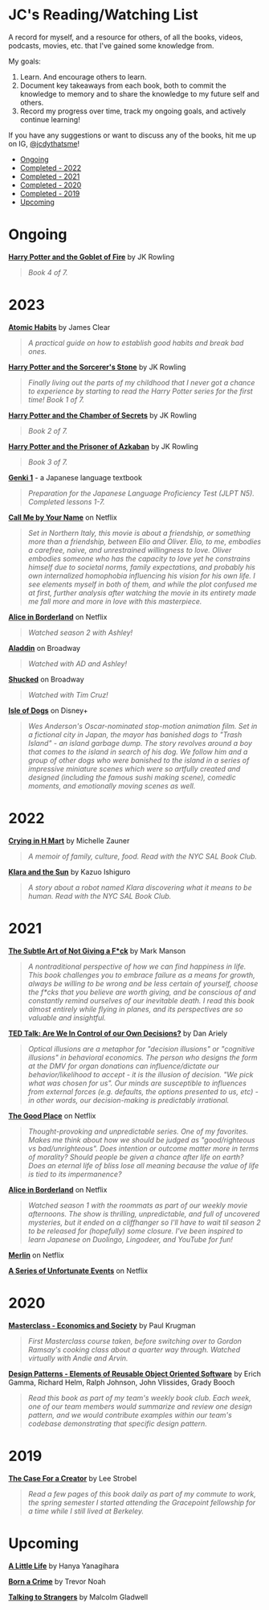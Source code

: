 
# JC's Reading/Watching List

A record for myself, and a resource for others, of all the books, videos, podcasts, movies, etc. that I've gained some knowledge from. 

My goals:

1. Learn. And encourage others to learn.
1. Document key takeaways from each book, both to commit the knowledge to memory and to share the knowledge to my future self and others.
2. Record my progress over time, track my ongoing goals, and actively continue learning!

If you have any suggestions or want to discuss any of the books, hit me up on IG, [@jcdythatsme](https://www.instagram.com/jcdythatsme/)!

* [Ongoing](#ongoing)
* [Completed - 2022](#2022)
* [Completed - 2021](#2021)
* [Completed - 2020](#2020)
* [Completed - 2019](#2019) 
* [Upcoming](#upcoming)

# Ongoing

**[Harry Potter and the Goblet of Fire](https://www.amazon.com/Harry-Potter-Goblet-Fire-Book/dp/0439139597)** by JK Rowling
> _Book 4 of 7._


# 2023
**[Atomic Habits](https://www.amazon.com/Atomic-Habits-Proven-Build-Break/dp/0735211299)** by James Clear
> _A practical guide on how to establish good habits and break bad ones._

**[Harry Potter and the Sorcerer's Stone](https://www.amazon.com/Harry-Potter-Sorcerers-Stone-Rowling/dp/059035342X)** by JK Rowling
> _Finally living out the parts of my childhood that I never got a chance to experience by starting to read the Harry Potter series for the first time! Book 1 of 7._

**[Harry Potter and the Chamber of Secrets](https://www.amazon.com/Harry-Potter-Chamber-Secrets-Rowling/dp/0439064872)** by JK Rowling
> _Book 2 of 7._

**[Harry Potter and the Prisoner of Azkaban](https://www.amazon.com/Harry-Potter-Prisoner-Azkaban-Rowling/dp/0439136350)** by JK Rowling
> _Book 3 of 7._

**[Genki 1](https://www.amazon.com/Genki-Vol-1-Textbook-3e-ed/dp/4789017303/)** - a Japanese language textbook
> _Preparation for the Japanese Language Proficiency Test (JLPT N5). Completed lessons 1-7._

**[Call Me by Your Name](https://www.netflix.com/title/80169498)** on Netflix
> _Set in Northern Italy, this movie is about a friendship, or something more than a friendship, between Elio and Oliver. Elio, to me, embodies a carefree, naive, and unrestrained willingness to love. Oliver embodies someone who has the capacity to love yet he constrains himself due to societal norms, family expectations, and probably his own internalized homophobia influencing his vision for his own life. I see elements myself in both of them, and while the plot confused me at first, further analysis after watching the movie in its entirety made me fall more and more in love with this masterpiece._

**[Alice in Borderland](https://www.netflix.com/title/80200575)** on Netflix
> _Watched season 2 with Ashley!_

**[Aladdin](https://aladdinthemusical.com)** on Broadway
> _Watched with AD and Ashley!_

**[Shucked](https://playbill.com/production/shucked-broadway-nederlander-theatre-2023)** on Broadway
> _Watched with Tim Cruz!_

**[Isle of Dogs](https://www.imdb.com/title/tt5104604/)** on Disney+
> _Wes Anderson's Oscar-nominated stop-motion animation film. Set in a fictional city in Japan, the mayor has banished dogs to "Trash Island" - an island garbage dump. The story revolves around a boy that comes to the island in search of his dog. We follow him and a group of other dogs who were banished to the island in a series of impressive miniature scenes which were so artfully created and designed (including the famous sushi making scene), comedic moments, and emotionally moving scenes as well._


# 2022
**[Crying in H Mart](https://www.amazon.com/Crying-Mart-Memoir-Michelle-Zauner/dp/0525657746)** by Michelle Zauner
> _A memoir of family, culture, food. Read with the NYC SAL Book Club._

**[Klara and the Sun](https://www.amazon.com/Klara-Sun-novel-Kazuo-Ishiguro/dp/059331817X)** by Kazuo Ishiguro
> _A story about a robot named Klara discovering what it means to be human. Read with the NYC SAL Book Club._

# 2021

**[The Subtle Art of Not Giving a F*ck](https://www.amazon.com/Subtle-Art-Not-Giving-Counterintuitive/dp/0062457713)** by Mark Manson
> _A nontraditional perspective of how we can find happiness in life. This book challenges you to embrace failure as a means for growth, always be willing to be wrong and be less certain of yourself, choose the f*cks that you believe are worth giving, and be conscious of and constantly remind ourselves of our inevitable death. I read this book almost entirely while flying in planes, and its perspectives are so valuable and insightful._

**[TED Talk: Are We In Control of our Own Decisions?](https://www.ted.com/talks/dan_ariely_are_we_in_control_of_our_own_decisions)** by Dan Ariely
> _Optical illusions are a metaphor for "decision illusions" or "cognitive illusions" in behavioral economics. The person who designs the form at the DMV for organ donations can influence/dictate our behavior/likelihood to accept - it is the illusion of decision. "We pick what was chosen for us". Our minds are susceptible to influences from external forces (e.g. defaults, the options presented to us, etc) - in other words, our decision-making is predictably irrational._

**[The Good Place](https://www.netflix.com/title/80113701)** on Netflix
> _Thought-provoking and unpredictable series. One of my favorites. Makes me think about how we should be judged as "good/righteous vs bad/unrighteous". Does intention or outcome matter more in terms of morality? Should people be given a chance after life on earth? Does an eternal life of bliss lose all meaning because the value of life is tied to its impermanence?_

**[Alice in Borderland](https://www.netflix.com/title/80200575)** on Netflix
> _Watched season 1 with the roommats as part of our weekly movie afternoons. The show is thrilling, unpredictable, and full of uncovered mysteries, but it ended on a cliffhanger so I'll have to wait til season 2 to be released for (hopefully) some closure. I've been inspired to learn Japanese on Duolingo, Lingodeer, and YouTube for fun!_

**[Merlin](https://www.netflix.com/title/70142436)** on Netflix

**[A Series of Unfortunate Events](https://www.netflix.com/title/80050008)** on Netflix

# 2020

**[Masterclass - Economics and Society](https://www.masterclass.com/classes/paul-krugman-teaches-economics-and-society)** by Paul Krugman
> _First Masterclass course taken, before switching over to Gordon Ramsay's cooking class about a quarter way through. Watched virtually with Andie and Arvin._

**[Design Patterns - Elements of Reusable Object Oriented Software](https://www.amazon.com/Design-Patterns-Elements-Reusable-Object-Oriented/dp/0201633612)** by Erich Gamma, Richard Helm, Ralph Johnson, John Vlissides, Grady Booch

> _Read this book as part of my team's weekly book club. Each week, one of our team members would summarize and review one design pattern, and we would contribute examples within our team's codebase demonstrating that specific design pattern._

# 2019

**[The Case For a Creator](https://www.amazon.com/Case-Creator-Lee-Strobel/dp/0310242096)** by Lee Strobel
> _Read a few pages of this book daily as part of my commute to work, the spring semester I started attending the Gracepoint fellowship for a time while I still lived at Berkeley._

# Upcoming

**[A Little Life](https://www.amazon.com/Little-Life-Hanya-Yanagihara/dp/0804172706/)** by Hanya Yanagihara

**[Born a Crime](https://www.amazon.com/Born-Crime-Stories-African-Childhood-ebook/dp/B01DHWACVY)** by Trevor Noah

**[Talking to Strangers](https://www.amazon.com/Talking-Strangers-Should-about-People/dp/0316478520)** by Malcolm Gladwell